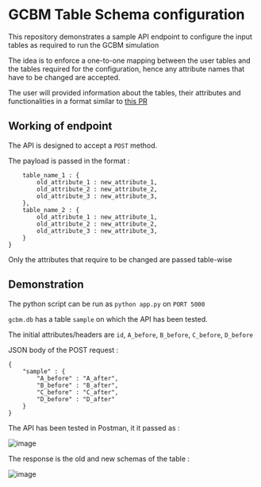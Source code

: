 # GCBM Table Schema configuration

This repository demonstrates a sample API endpoint to configure the input tables as required to run the GCBM simulation

The idea is to enforce a one-to-one mapping between the user tables and the tables required for the configuration, hence any attribute names that have to be changed are accepted.

The user will provided information about the tables, their attributes and functionalities in a format similar to [this PR](https://moja-global-documentation--179.org.readthedocs.build/en/179/Understanding-FLINT/FLINT-Inputs/tables.html)

## Working of endpoint

The API is designed to accept a `POST` method.

The payload is passed in the format : 

```{
    table_name_1 : {
        old_attribute_1 : new_attribute_1,
        old_attribute_2 : new_attribute_2,
        old_attribute_3 : new_attribute_3,
    },
    table_name_2 : {
        old_attribute_1 : new_attribute_1,
        old_attribute_2 : new_attribute_2,
        old_attribute_3 : new_attribute_3,
    } 
}
```

Only the attributes that require to be changed are passed table-wise

## Demonstration

The python script can be run as `python app.py` on `PORT 5000`

`gcbm.db` has a table `sample` on which the API has been tested.

The initial attributes/headers are `id`, `A_before`, `B_before`, `C_before`, `D_before`

JSON body of the POST request : 
```
{
    "sample" : {
        "A_before" : "A_after",
        "B_before" : "B_after",
        "C_before" : "C_after",
        "D_before" : "D_after"
    }
}
```

The API has been tested in Postman, it it passed as :

![image](https://user-images.githubusercontent.com/53875297/168005450-18885bf1-7dbf-4bd4-967c-58cd06aee992.png)

The response is the old and new schemas of the table : 

![image](https://user-images.githubusercontent.com/53875297/168005589-9949445e-f4a6-44e9-bc7c-e84889fd7bef.png)


